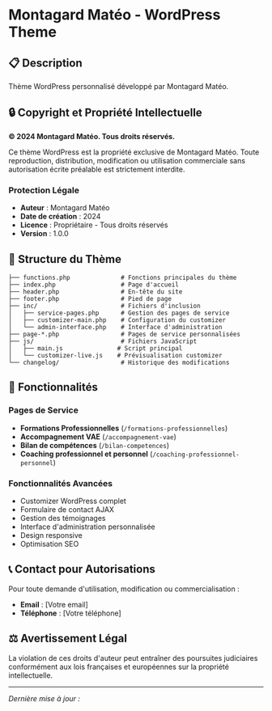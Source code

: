 # Montagard Matéo - WordPress Theme

## 📋 Description
Thème WordPress personnalisé développé par Montagard Matéo.

## 🔒 Copyright et Propriété Intellectuelle

**© 2024 Montagard Matéo. Tous droits réservés.**

Ce thème WordPress est la propriété exclusive de Montagard Matéo. Toute reproduction, distribution, modification ou utilisation commerciale sans autorisation écrite préalable est strictement interdite.

### Protection Légale
- **Auteur** : Montagard Matéo
- **Date de création** : 2024
- **Licence** : Propriétaire - Tous droits réservés
- **Version** : 1.0.0

## 📁 Structure du Thème

```
├── functions.php              # Fonctions principales du thème
├── index.php                  # Page d'accueil
├── header.php                 # En-tête du site
├── footer.php                 # Pied de page
├── inc/                       # Fichiers d'inclusion
│   ├── service-pages.php      # Gestion des pages de service
│   ├── customizer-main.php    # Configuration du customizer
│   └── admin-interface.php    # Interface d'administration
├── page-*.php                 # Pages de service personnalisées
├── js/                        # Fichiers JavaScript
│   ├── main.js               # Script principal
│   └── customizer-live.js    # Prévisualisation customizer
└── changelog/                 # Historique des modifications
```

## 🚀 Fonctionnalités

### Pages de Service
- **Formations Professionnelles** (`/formations-professionnelles`)
- **Accompagnement VAE** (`/accompagnement-vae`)
- **Bilan de compétences** (`/bilan-competences`)
- **Coaching professionnel et personnel** (`/coaching-professionnel-personnel`)

### Fonctionnalités Avancées
- Customizer WordPress complet
- Formulaire de contact AJAX
- Gestion des témoignages
- Interface d'administration personnalisée
- Design responsive
- Optimisation SEO

## 📞 Contact pour Autorisations

Pour toute demande d'utilisation, modification ou commercialisation :
- **Email** : [Votre email]
- **Téléphone** : [Votre téléphone]

## ⚖️ Avertissement Légal

La violation de ces droits d'auteur peut entraîner des poursuites judiciaires conformément aux lois françaises et européennes sur la propriété intellectuelle.

---

*Dernière mise à jour : <?php echo date('d/m/Y'); ?>*
